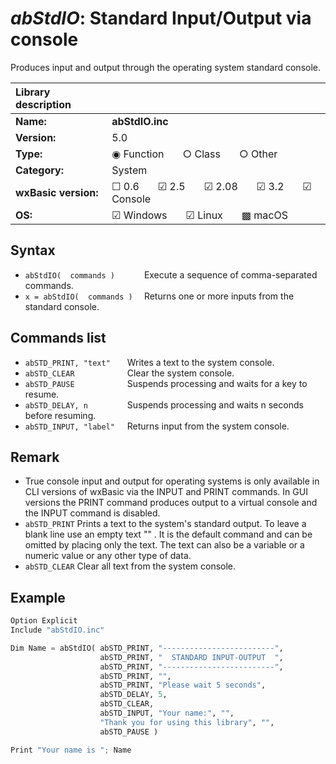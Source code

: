 *abStdIO*: Standard Input/Output via console
============================================

Produces input and output through the operating system standard console.


| Library description  | |
|:---------------------|:----------------------------------------------------|
| **Name:**            |  **abStdIO.inc**                                     |
| **Version:**         |  5.0                                                |
| **Type:**            |  &#9673; Function  &nbsp; &nbsp; &nbsp;  &#9675; Class  &nbsp; &nbsp; &nbsp;  &#9675; Other |
| **Category:**        |  System                                 |
| **wxBasic version:** |  &#9744; 0.6  &nbsp; &nbsp; &nbsp;  &#9745; 2.5  &nbsp; &nbsp; &nbsp;  &#9745; 2.08  &nbsp; &nbsp; &nbsp;  &#9745; 3.2  &nbsp; &nbsp; &nbsp;  &#9745; Console  |
| **OS:**              |  &#9745; Windows  &nbsp; &nbsp; &nbsp;  &#9745; Linux  &nbsp; &nbsp; &nbsp;  &#9641; macOS  |


 
Syntax
------

* `abStdIO(  commands )      `    Execute a sequence of comma-separated commands.
* `x = abStdIO(  commands )  `    Returns one or more inputs from the standard console.


Commands list
-------------

* `abSTD_PRINT, "text" `  &nbsp; &nbsp;  Writes a text to the system console. 
* `abSTD_CLEAR         `  &nbsp; &nbsp;  Clear the system console. 
* `abSTD_PAUSE         `  &nbsp; &nbsp;  Suspends processing and waits for a key to resume. 
* `abSTD_DELAY, n      `  &nbsp; &nbsp;  Suspends processing and waits n seconds before resuming.
* `abSTD_INPUT, "label"`  &nbsp; &nbsp;  Returns input from the system console.


Remark
------

* True console input and output for operating systems is only available in CLI versions of 
  wxBasic via the INPUT and PRINT commands. In GUI versions the PRINT command produces 
  output to a virtual console and the INPUT command is disabled.
* `abSTD_PRINT` Prints a text to the system's standard output. To leave a blank line use 
                an empty text "" . It is the default command and can be omitted by placing 
                only the text. The text can also be a variable or a numeric value or any 
                other type of data.
* `abSTD_CLEAR` Clear all text from the system console.


Example
-------

```python
Option Explicit
Include "abStdIO.inc"

Dim Name = abStdIO( abSTD_PRINT, "-------------------------",
                    abSTD_PRINT, "  STANDARD INPUT-OUTPUT  ",
                    abSTD_PRINT, "-------------------------",
                    abSTD_PRINT, "",
                    abSTD_PRINT, "Please wait 5 seconds",
                    abSTD_DELAY, 5,
                    abSTD_CLEAR,
                    abSTD_INPUT, "Your name:", "",
                    "Thank you for using this library", "",
                    abSTD_PAUSE )

Print "Your name is "; Name
```

